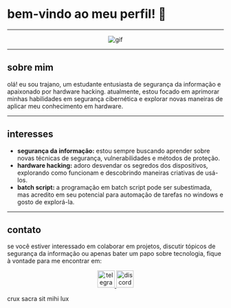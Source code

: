 # bem-vindo ao meu perfil! 🌟

---

<p align="center">
  <img src="https://miro.medium.com/v2/resize:fit:1000/0*xyjltrx0bwjn2zcu.gif" alt="gif"/>
</p>

---

## sobre mim
olá! eu sou trajano, um estudante entusiasta de segurança da informação e apaixonado por hardware hacking. atualmente, estou focado em aprimorar minhas habilidades em segurança cibernética e explorar novas maneiras de aplicar meu conhecimento em hardware.

---

## interesses
- **segurança da informação:** estou sempre buscando aprender sobre novas técnicas de segurança, vulnerabilidades e métodos de proteção.
- **hardware hacking:** adoro desvendar os segredos dos dispositivos, explorando como funcionam e descobrindo maneiras criativas de usá-los.
- **batch script:** a programação em batch script pode ser subestimada, mas acredito em seu potencial para automação de tarefas no windows e gosto de explorá-la.

---

## contato
se você estiver interessado em colaborar em projetos, discutir tópicos de segurança da informação ou apenas bater um papo sobre tecnologia, fique à vontade para me encontrar em:

<p align="center">
  <a href="https://t.me/trajano1533">
    <img src="https://upload.wikimedia.org/wikipedia/commons/thumb/8/82/Telegram_logo.svg/512px-telegram_logo.svg.png" alt="telegram" width="40"/>
  </a>
  <a href="https://discord.gg/GSk8PMQeCV">
    <img src="https://upload.wikimedia.org/wikipedia/commons/thumb/3/31/Discord-icon-svgrepo-com.svg/640px-discord-icon-svgrepo-com.svg.png" alt="discord" width="40"/>
  </a>
</p>

crux sacra sit mihi lux
